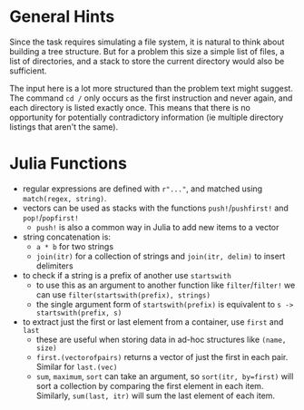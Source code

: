 General Hints
=============

Since the task requires simulating a file system, it is natural to think about building a tree structure. But for a problem this size a simple list of files, a list of directories, and a stack to store the current directory would also be sufficient.

The input here is a lot more structured than the problem text might suggest. The command `cd /` only occurs as the first instruction and never again, and each directory is listed exactly once. This means that there is no opportunity for potentially contradictory information (ie multiple directory listings that aren't the same).

Julia Functions
===============

- regular expressions are defined with `r"..."`, and matched using `match(regex, string)`.
- vectors can be used as stacks with the functions `push!`/`pushfirst!` and `pop!`/`popfirst!`
    * `push!` is also a common way in Julia to add new items to a vector
- string concatenation is:
    * `a * b` for two strings
    * `join(itr)` for a collection of strings and `join(itr, delim)` to insert delimiters
- to check if a string is a prefix of another use `startswith`
    * to use this as an argument to another function like `filter`/`filter!` we can use `filter(startswith(prefix), strings)`
    * the single argument form of `startswith(prefix)` is equivalent to `s -> startswith(prefix, s)`
- to extract just the first or last element from a container, use `first` and `last`
    * these are useful when storing data in ad-hoc structures like `(name, size)`
    * `first.(vectorofpairs)` returns a vector of just the first in each pair. Similar for `last.(vec)`
    * `sum`, `maximum`, `sort` can take an argument, so `sort(itr, by=first)` will sort a collection by comparing the first element in each item. Similarly, `sum(last, itr)` will sum the last element of each item.